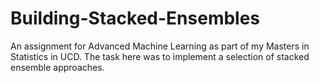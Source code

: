 # Building-Stacked-Ensembles
An assignment for Advanced Machine Learning as part of my Masters in Statistics in UCD. The task here was to implement a selection of stacked ensemble approaches. 
